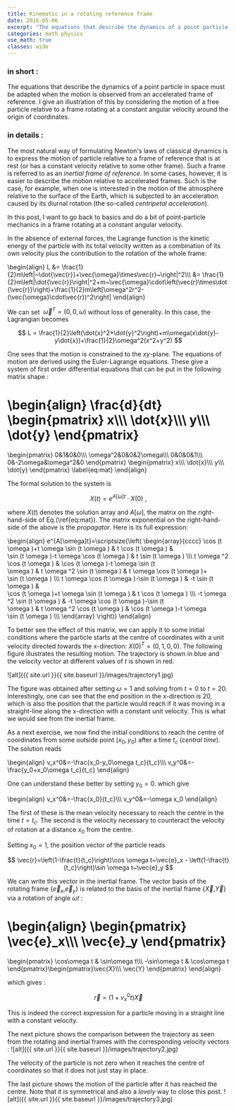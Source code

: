 ```yaml
---
title: Kinematic in a rotating reference frame
date: 2016-05-06
excerpt: "The equations that describe the dynamics of a point particle in space must be adapted when the motion is observed from an accelerated frame of reference. I give an illustration of this by considering the motion of a free particle relative to a frame rotating at a constant angular velocity around the origin of coordinates."
categories: math physics
use_math: true
classes: wide
---
```


### in short :

The equations that describe the dynamics of a point particle in space must be adapted when the motion is observed from an accelerated frame of reference. I give an illustration of this by considering the motion of a free particle relative to a frame rotating at a constant angular velocity around the origin of coordinates.

### in details :

The most natural way of formulating Newton's laws of classical dynamics is to express the motion of particle relative to a frame of reference that is at rest (or has a constant velocity relative to some other frame). Such a frame is referred to as an *inertial frame of reference*. In some cases, however, it is easier to describe the motion relative to accelerated frames. Such is the case, for example, when one is interested in the motion of the atmosphere relative to the surface of the Earth, which is subjected to an acceleration caused by its diurnal rotation (the so-called *centripetal acceleration*).

In this post, I want to go back to basics and do a bit of point-particle mechanics in a frame rotating at a constant angular velocity.

In the absence of external forces, the Lagrange function is the kinetic energy of the particle with its total velocity written as a combination of its own velocity plus the contribution to the rotation of the whole frame:

\begin{align}
L &= \frac{1}{2}m\left|~\dot{\vec{r}}+\vec{\omega}\times\vec{r}~\right|^2\\\\\\
  &= \frac{1}{2}m\left|\dot{\vec{r}}\right|^2+m~\vec{\omega}\cdot\left(\vec{r}\times\dot{\vec{r}}\right)+\frac{1}{2}m\left[\omega^2r^2-(\vec{\omega}\cdot\vec{r})^2\right]
\end{align}

We can set $~\vec{\omega}^{T}=\left(0,0,\omega\right)$ without loss of generality. In this case, the Lagrangian becomes

$$
L = \frac{1}{2}\left(\dot{x}^2+\dot{y}^2\right)+m\omega(x\dot{y}-y\dot{x})+\frac{1}{2}\omega^2(x^2+y^2)
$$

One sees that the motion is constrained to the $xy$-plane. The equations of motion are derived using the Euler-Lagrange equations. These give a system of first order differential equations that can be put in the following matrix shape :

\begin{align}
\frac{d}{dt}
\begin{pmatrix}
x\\\\\\
\dot{x}\\\\\\
y\\\\\\
\dot{y}
\end{pmatrix}
=
\begin{pmatrix}
0&1&0&0\\\\\\
\omega^2&0&0&2\omega\\\\\\
0&0&0&1\\\\\\
0&-2\omega&\omega^2&0
\end{pmatrix}
\begin{pmatrix}
x\\\\\\
\dot{x}\\\\\\
y\\\\\\ \dot{y}
\end{pmatrix}
\label{eq:mat}
\end{align}

The formal solution to the system is

$$
X(t)=e^{A[\omega]t}\cdot X(0)~,
$$

where $X(t)$ denotes the solution array and $A[\omega]$, the matrix on the right-hand-side of Eq.(\ref{eq:mat}). The matrix exponential on the right-hand-side of the above is the *propagator*. Here is its full expression:

\begin{align}
e^{A[\omega]t}=\scriptsize{\left(
\begin{array}{cccc}
 \cos (t \omega )+t \omega  \sin (t \omega ) & t \cos (t \omega ) & \
\sin (t \omega )-t \omega  \cos (t \omega ) & t \sin (t \omega ) \\\\\\
 t \omega ^2 \cos (t \omega ) & \cos (t \omega )-t \omega  \sin (t \
\omega ) & t \omega ^2 \sin (t \omega ) & t \omega  \cos (t \omega )+\
\sin (t \omega
) \\\\\\
 t \omega  \cos (t \omega )-\sin (t \omega ) & -t \sin (t \omega ) & \
\cos (t \omega )+t \omega  \sin (t \omega ) & t \cos (t \omega ) \\\\\\
 -t \omega ^2 \sin (t \omega ) & -t \omega  \cos (t \omega )-\sin (t \
\omega ) & t \omega ^2 \cos (t \omega ) & \cos (t \omega )-t \omega  \
\sin (t
\omega ) \\\\\\
\end{array}
\right)\}
\end{align}

To better see the effect of this matrix, we can apply it to some initial conditions where the particle starts at the centre of coordinates with a unit velocity directed towards the x-direction: $X(0)^T=(0,1,0,0)$. The following figure illustrates the resulting motion. The trajectory is shown in blue and the velocity vector at different values of $t$ is shown in red.

![alt]({{ site.url }}{{ site.baseurl }}/images/trajectory1.jpg)

The figure was obtained after setting $\omega=1$ and solving from $t=0$ to $t=20$. Interestingly, one can see that the end position in the x-direction is 20, which is also the position that the particle would reach if it was moving in a straight-line along the x-direction with a constant unit velocity. This is what we would see from the inertial frame.

As a next exercise, we now find the initial conditions to reach the centre of coordinates from some outside point ($x_0,y_0$) after a time $t_c$ (*central time*). The solution reads

\begin{align}
v_x^0&=-\frac{x_0-y_0\omega t_c}{t_c}\\\\\\
v_y^0&=-\frac{y_0+x_0\omega t_c}{t_c}
\end{align}

One can understand these better by setting $y_0=0$. which give

\begin{align}
v_x^0&=-\frac{x_0}{t_c}\\\\\\
v_y^0&=-\omega x_0
\end{align}

The first of these is the mean velocity necessary to reach the centre in the time $t=t_c$. The second is the velocity necessary to counteract the velocity of rotation at a distance $x_0$ from the centre.

Setting $x_0=1$, the position vector of the particle reads

$$
\vec{r}=\left(1-\frac{t}{t_c}\right)\cos \omega t~\vec{e}_x - \left(1-\frac{t}{t_c}\right)\sin \omega t~\vec{e}_y
$$

We can write this vector in the inertial frame. The vector basis of the rotating frame {$\vec{e}_x$,$\vec{e}_y$} is related to the basis of the inertial frame {$\vec{X}$,$\vec{Y}$} via a rotation of angle $\omega t$ :

\begin{align}
\begin{pmatrix}
\vec{e}_x\\\\\\
\vec{e}_y
\end{pmatrix}
=
\begin{pmatrix}
\cos\omega t & \sin\omega t\\\\\\
-\sin\omega t & \cos\omega t \end{pmatrix}\begin{pmatrix}\vec{X}\\\\\\
\vec{Y}
\end{pmatrix}
\end{align}

which gives :

$$
\vec{r}=\left(1+v_x^0t\right)\vec{X}
$$

This is indeed the correct expression for a particle moving in a straight line with a constant velocity.

The next picture shows the comparison between the trajectory as seen from the rotating and inertial frames with the corresponding velocity vectors :
![alt]({{ site.url }}{{ site.baseurl }}/images/trajectory2.jpg)

The velocity of the particle is not zero when it reaches the centre of coordinates so that it does not just stay in place.

The last picture shows the motion of the particle after it has reached the centre. Note that it is symmetrical and also a *lovely* way to close this post.
![alt]({{ site.url }}{{ site.baseurl }}/images/trajectory3.jpg)
